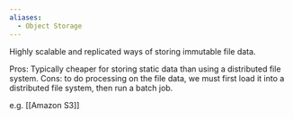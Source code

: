 ```yaml
---
aliases:
  - Object Storage
---
```

Highly scalable and replicated ways of storing immutable file data.

Pros: Typically cheaper for storing static data than using a distributed file system.
Cons: to do processing on the file data, we must first load it into a distributed file system, then run a batch job.

e.g. [[Amazon S3]]


